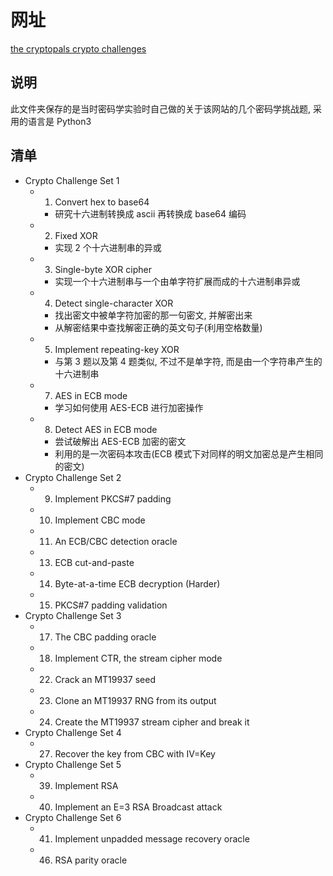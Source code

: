 # 网址
[the cryptopals crypto challenges](https://cryptopals.com/)

## 说明
此文件夹保存的是当时密码学实验时自己做的关于该网站的几个密码学挑战题, 采用的语言是 Python3

## 清单
* Crypto Challenge Set 1
    * 1. Convert hex to base64
        * 研究十六进制转换成 ascii 再转换成 base64 编码
    * 2. Fixed XOR
        * 实现 2 个十六进制串的异或
    * 3. Single-byte XOR cipher
        * 实现一个十六进制串与一个由单字符扩展而成的十六进制串异或
    * 4. Detect single-character XOR
        * 找出密文中被单字符加密的那一句密文, 并解密出来
        * 从解密结果中查找解密正确的英文句子(利用空格数量)
    * 5. Implement repeating-key XOR
        * 与第 3 题以及第 4 题类似, 不过不是单字符, 而是由一个字符串产生的十六进制串
    * 7. AES in ECB mode
        * 学习如何使用 AES-ECB 进行加密操作
    * 8. Detect AES in ECB mode
        * 尝试破解出 AES-ECB 加密的密文
        * 利用的是一次密码本攻击(ECB 模式下对同样的明文加密总是产生相同的密文)
* Crypto Challenge Set 2
    * 9. Implement PKCS#7 padding
    * 10. Implement CBC mode
    * 11. An ECB/CBC detection oracle
    * 13. ECB cut-and-paste
    * 14. Byte-at-a-time ECB decryption (Harder)
    * 15. PKCS#7 padding validation
* Crypto Challenge Set 3
    * 17. The CBC padding oracle
    * 18. Implement CTR, the stream cipher mode
    * 22. Crack an MT19937 seed
    * 23. Clone an MT19937 RNG from its output
    * 24. Create the MT19937 stream cipher and break it
* Crypto Challenge Set 4
    * 27. Recover the key from CBC with IV=Key
* Crypto Challenge Set 5
    * 39. Implement RSA
    * 40. Implement an E=3 RSA Broadcast attack
* Crypto Challenge Set 6
    * 41. Implement unpadded message recovery oracle
    * 46. RSA parity oracle
